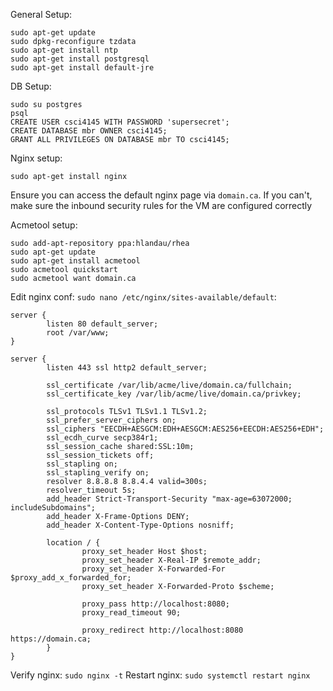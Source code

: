 General Setup:

```
sudo apt-get update
sudo dpkg-reconfigure tzdata
sudo apt-get install ntp
sudo apt-get install postgresql
sudo apt-get install default-jre
```

DB Setup:

```
sudo su postgres
psql
CREATE USER csci4145 WITH PASSWORD 'supersecret';
CREATE DATABASE mbr OWNER csci4145;
GRANT ALL PRIVILEGES ON DATABASE mbr TO csci4145;
```


Nginx setup:

```
sudo apt-get install nginx
```

Ensure you can access the default nginx page via `domain.ca`. If you can't, make sure the inbound security rules for the VM are configured correctly

Acmetool setup:
```
sudo add-apt-repository ppa:hlandau/rhea
sudo apt-get update
sudo apt-get install acmetool
sudo acmetool quickstart
sudo acmetool want domain.ca
```

Edit nginx conf: `sudo nano /etc/nginx/sites-available/default`:

```
server {
        listen 80 default_server;
        root /var/www;
}

server {
        listen 443 ssl http2 default_server;

        ssl_certificate /var/lib/acme/live/domain.ca/fullchain;
        ssl_certificate_key /var/lib/acme/live/domain.ca/privkey;

        ssl_protocols TLSv1 TLSv1.1 TLSv1.2;
        ssl_prefer_server_ciphers on;
        ssl_ciphers "EECDH+AESGCM:EDH+AESGCM:AES256+EECDH:AES256+EDH";
        ssl_ecdh_curve secp384r1;
        ssl_session_cache shared:SSL:10m;
        ssl_session_tickets off;
        ssl_stapling on;
        ssl_stapling_verify on;
        resolver 8.8.8.8 8.8.4.4 valid=300s;
        resolver_timeout 5s;
        add_header Strict-Transport-Security "max-age=63072000; includeSubdomains";
        add_header X-Frame-Options DENY;
        add_header X-Content-Type-Options nosniff;

        location / {
                proxy_set_header Host $host;
                proxy_set_header X-Real-IP $remote_addr;
                proxy_set_header X-Forwarded-For $proxy_add_x_forwarded_for;
                proxy_set_header X-Forwarded-Proto $scheme;

                proxy_pass http://localhost:8080;
                proxy_read_timeout 90;

                proxy_redirect http://localhost:8080 https://domain.ca;
        }
}
```

Verify nginx: `sudo nginx -t`
Restart nginx: `sudo systemctl restart nginx`

